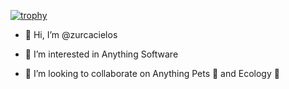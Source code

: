 [![trophy](https://github-profile-trophy.vercel.app/?username=zurcacielos&theme=discord&no-bg=true)](https://github.com/ryo-ma/github-profile-trophy)

- 👋 Hi, I’m @zurcacielos

- 👀 I’m interested in Anything Software

- 💞️ I’m looking to collaborate on Anything Pets 🐶 and Ecology 🌱



